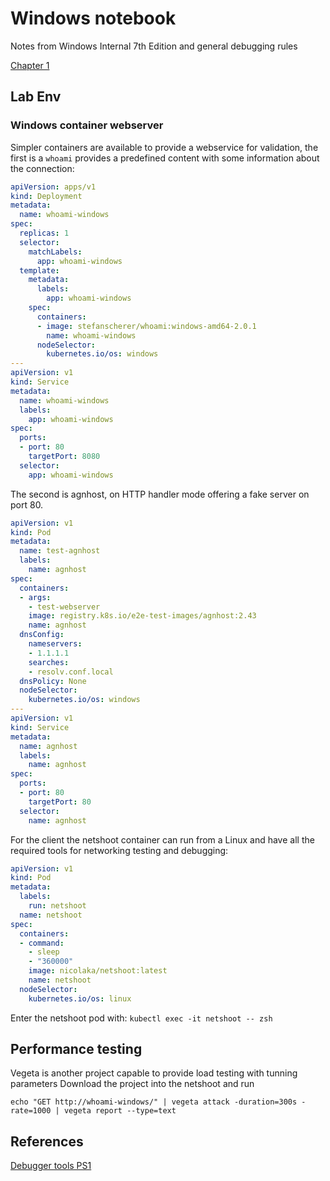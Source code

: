 # Windows notebook

Notes from Windows Internal 7th Edition and general debugging rules

[Chapter 1](./1.md)

## Lab Env


### Windows container webserver

Simpler containers are available to provide a webservice for validation, the first
is a `whoami` provides a predefined content with some information about the connection:

```yaml
apiVersion: apps/v1
kind: Deployment
metadata:
  name: whoami-windows
spec:
  replicas: 1
  selector:
    matchLabels:
      app: whoami-windows
  template:
    metadata:
      labels:
        app: whoami-windows
    spec:
      containers:
      - image: stefanscherer/whoami:windows-amd64-2.0.1
        name: whoami-windows
      nodeSelector:
        kubernetes.io/os: windows
---
apiVersion: v1
kind: Service
metadata:
  name: whoami-windows
  labels:
    app: whoami-windows
spec:
  ports:
  - port: 80
    targetPort: 8080
  selector:
    app: whoami-windows
```

The second is agnhost, on HTTP handler mode offering a fake server on port 80.

```yaml
apiVersion: v1
kind: Pod
metadata:
  name: test-agnhost
  labels:
    name: agnhost
spec:
  containers:
  - args:
    - test-webserver
    image: registry.k8s.io/e2e-test-images/agnhost:2.43
    name: agnhost
  dnsConfig:
    nameservers:
    - 1.1.1.1
    searches:
    - resolv.conf.local
  dnsPolicy: None
  nodeSelector:
    kubernetes.io/os: windows
---
apiVersion: v1
kind: Service
metadata:
  name: agnhost
  labels:
    name: agnhost
spec:
  ports:
  - port: 80
    targetPort: 80
  selector:
    name: agnhost

```

For the client the netshoot container can run from a Linux and have all the required
tools for networking testing and debugging:

```yaml
apiVersion: v1
kind: Pod
metadata:
  labels:
    run: netshoot
  name: netshoot
spec:
  containers:
  - command:
    - sleep
    - "360000"
    image: nicolaka/netshoot:latest
    name: netshoot
  nodeSelector:
    kubernetes.io/os: linux
```

Enter the netshoot pod with: `kubectl exec -it netshoot -- zsh`

## Performance testing

Vegeta is another project capable to provide load testing with tunning parameters
Download the project into the netshoot and run

```
echo "GET http://whoami-windows/" | vegeta attack -duration=300s -rate=1000 | vegeta report --type=text
```

## References 

[Debugger tools PS1](https://gist.github.com/knabben/2482cb672aeb3fbfe32d14fe3cbd70a0)

